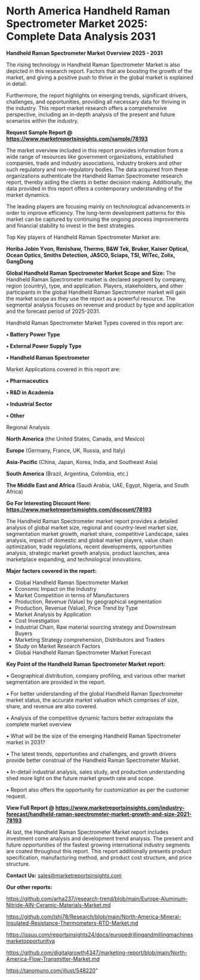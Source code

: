 # North America Handheld Raman Spectrometer Market 2025: Complete Data Analysis 2031

<Strong> Handheld Raman Spectrometer Market Overview 2025 - 2031</strong>

The rising technology in Handheld Raman Spectrometer Market is also depicted in this research report. Factors that are boosting the growth of the market, and giving a positive push to thrive in the global market is explained in detail.

Furthermore, the report highlights on emerging trends, significant drivers, challenges, and opportunities, providing all necessary data for thriving in the industry. This report market research offers a comprehensive perspective, including an in-depth analysis of the present and future scenarios within the industry.

<strong>Request Sample Report @ <a href=https://www.marketreportsinsights.com/sample/78193>https://www.marketreportsinsights.com/sample/78193</a></strong>

The market overview included in this report provides information from a wide range of resources like government organizations, established companies, trade and industry associations, industry brokers and other such regulatory and non-regulatory bodies. The data acquired from these organizations authenticate the Handheld Raman Spectrometer research report, thereby aiding the clients in better decision making. Additionally, the data provided in this report offers a contemporary understanding of the market dynamics.

The leading players are focusing mainly on technological advancements in order to improve efficiency. The long-term development patterns for this market can be captured by continuing the ongoing process improvements and financial stability to invest in the best strategies.

Top Key players of Handheld Raman Spectrometer Market are:

<strong>Horiba Jobin Yvon, Renishaw, Thermo, B&W Tek, Bruker, Kaiser Optical, Ocean Optics, Smiths Detection, JASCO, Sciaps, TSI, WITec, Zolix, GangDong</strong>

<strong><b>Global Handheld Raman Spectrometer Market Scope and Size:</b></strong>
The Handheld Raman Spectrometer market is declared segment by company, region (country), type, and application. Players, stakeholders, and other participants in the global Handheld Raman Spectrometer market will gain the market scope as they use the report as a powerful resource. The segmental analysis focuses on revenue and product by type and application and the forecast period of 2025-2031.

Handheld Raman Spectrometer Market Types covered in this report are:

<strong>• Battery Power Type

• External Power Supply Type

• Handheld Raman Spectrometer</strong>

Market Applications covered in this report are:

<strong>• Pharmaceutics

• R&D in Academia

• Industrial Sector

• Other</strong> 

Regional Analysis

<strong>North America</strong> (the United States, Canada, and Mexico)

<strong>Europe</strong> (Germany, France, UK, Russia, and Italy)

<strong>Asia-Pacific</strong> (China, Japan, Korea, India, and Southeast Asia)

<strong>South America</strong> (Brazil, Argentina, Colombia, etc.)

<strong>The Middle East and Africa</strong> (Saudi Arabia, UAE, Egypt, Nigeria, and South Africa)

<strong>Go For Interesting Discount Here: <a href=https://www.marketreportsinsights.com/discount/78193>https://www.marketreportsinsights.com/discount/78193</a></strong>

The Handheld Raman Spectrometer market report provides a detailed analysis of global market size, regional and country-level market size, segmentation market growth, market share, competitive Landscape, sales analysis, impact of domestic and global market players, value chain optimization, trade regulations, recent developments, opportunities analysis, strategic market growth analysis, product launches, area marketplace expanding, and technological innovations.

<strong><b>Major factors covered in the report:</b></strong>
<ul>
  <li>Global Handheld Raman Spectrometer Market </li>
  <li>Economic Impact on the Industry</li>
  <li>Market Competition in terms of Manufacturers</li>
  <li>Production, Revenue (Value) by geographical segmentation</li>
  <li>Production, Revenue (Value), Price Trend by Type</li>
  <li>Market Analysis by Application</li>
  <li>Cost Investigation</li>
  <li>Industrial Chain, Raw material sourcing strategy and Downstream Buyers</li>
  <li>Marketing Strategy comprehension, Distributors and Traders</li>
  <li>Study on Market Research Factors</li>
  <li>Global Handheld Raman Spectrometer Market Forecast</li>
</ul>

<strong><b>Key Point of the Handheld Raman Spectrometer Market report:</b></strong>

• Geographical distribution, company profiling, and various other market segmentation are provided in the report.

• For better understanding of the global Handheld Raman Spectrometer market status, the accurate market valuation which comprises of size, share, and revenue are also covered.

• Analysis of the competitive dynamic factors better extrapolate the complete market overview

• What will be the size of the emerging Handheld Raman Spectrometer market in 2031?

• The latest trends, opportunities and challenges, and growth drivers provide better construal of the Handheld Raman Spectrometer Market.

• In-detail industrial analysis, sales study, and production understanding shed more light on the future market growth rate and scope.

• Report also offers the opportunity for customization as per the customer request.

<strong><b>View Full Report @ <a href=https://www.marketreportsinsights.com/industry-forecast/handheld-raman-spectrometer-market-growth-and-size-2021-78193>https://www.marketreportsinsights.com/industry-forecast/handheld-raman-spectrometer-market-growth-and-size-2021-78193</a></b></strong>


At last, the Handheld Raman Spectrometer Market report includes investment come analysis and development trend analysis. The present and future opportunities of the fastest growing international industry segments are coated throughout this report. This report additionally presents product specification, manufacturing method, and product cost structure, and price structure.

<strong>Contact Us:</strong>
sales@marketreportsinsights.com

<strong>Our other reports:</strong>

<a href=https://github.com/arha237/research-trend/blob/main/Europe-Aluminum-Nitride-AlN-Ceramic-Materials-Market.md>https://github.com/arha237/research-trend/blob/main/Europe-Aluminum-Nitride-AlN-Ceramic-Materials-Market.md</a>

<a href=https://github.com/Ishi78/Research/blob/main/North-America-Mineral-Insulated-Resistance-Thermometers-RTD-Market.md>https://github.com/Ishi78/Research/blob/main/North-America-Mineral-Insulated-Resistance-Thermometers-RTD-Market.md</a>

<a href=https://issuu.com/reportsinsights24/docs/europedrillingandmillingmachinesmarketopportunitya>https://issuu.com/reportsinsights24/docs/europedrillingandmillingmachinesmarketopportunitya</a>

<a href=https://github.com/digitalgrowth4347/marketing-report/blob/main/North-America-Flow-Transmitter-Market.md>https://github.com/digitalgrowth4347/marketing-report/blob/main/North-America-Flow-Transmitter-Market.md</a>

<a href=https://tanomuno.com/illust/548220>https://tanomuno.com/illust/548220</a>"
